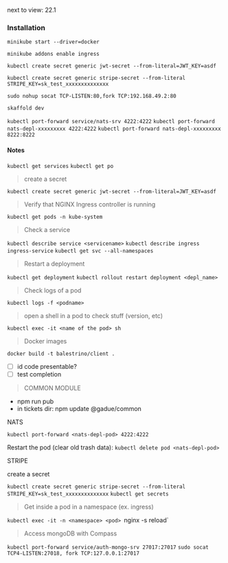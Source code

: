 next to view: 22.1

### Installation

`minikube start --driver=docker`

`minikube addons enable ingress`

`kubectl create secret generic jwt-secret --from-literal=JWT_KEY=asdf`

`kubectl create secret generic stripe-secret --from-literal STRIPE_KEY=sk_test_xxxxxxxxxxxxxx`

`sudo nohup socat TCP-LISTEN:80,fork TCP:192.168.49.2:80`

`skaffold dev`

`kubectl port-forward service/nats-srv 4222:4222`
`kubectl port-forward nats-depl-xxxxxxxxx 4222:4222`
`kubectl port-forward nats-depl-xxxxxxxxx 8222:8222`

#### Notes

`kubectl get services`
`kubectl get po`

> create a secret

`kubectl create secret generic jwt-secret --from-literal=JWT_KEY=asdf`

> Verify that NGINX Ingress controller is running

`kubectl get pods -n kube-system`

> Check a service

`kubectl describe service <servicename>`
`kubectl describe ingress ingress-service`
`kubectl get svc --all-namespaces`

> Restart a deployment

`kubectl get deployment`
`kubectl rollout restart deployment <depl_name>`

> Check logs of a pod

`kubectl logs -f <podname>`

> open a shell in a pod to check stuff (version, etc)

`kubectl exec -it <name of the pod> sh`

> Docker images

`docker build -t balestrino/client .`

- [ ] id code presentable?
- [ ] test completion

> COMMON MODULE

- npm run pub
- in tickets dir: npm update @gadue/common

NATS

`kubectl port-forward <nats-depl-pod> 4222:4222`

Restart the pod (clear old trash data):
`kubectl delete pod <nats-depl-pod>`

STRIPE

create a secret

`kubectl create secret generic stripe-secret --from-literal STRIPE_KEY=sk_test_xxxxxxxxxxxxxx`
`kubectl get secrets`

> Get inside a pod in a namespace (ex. ingress)

`kubectl exec -it -n <namespace> <pod> `nginx -s reload`

> Access mongoDB with Compass

`kubectl port-forward service/auth-mongo-srv 27017:27017`
`sudo socat TCP4-LISTEN:27018, fork TCP:127.0.0.1:27017`
